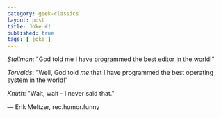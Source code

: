 ```yaml
---
category: geek-classics
layout: post
title: Joke #1
published: true
tags: [ joke ]
---
```

*Stallman*: "God told me I have programmed the best editor in the world!"

*Torvalds*: "Well, God told *me* that I have programmed the best operating system in the world!"

*Knuth*: "Wait, wait - I never said that."

— Erik Meltzer, rec.humor.funny
